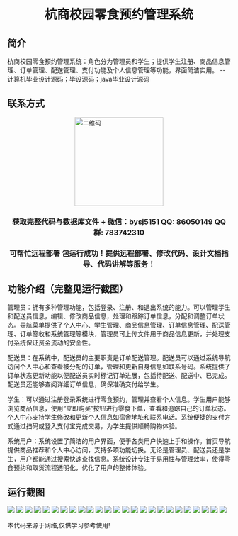 <p><h1 align="center">杭商校园零食预约管理系统</h1></p>

## 简介
杭商校园零食预约管理系统：角色分为管理员和学生；提供学生注册、商品信息管理、订单管理、配送管理、支付功能及个人信息管理等功能，界面简洁实用。    --计算机毕业设计源码；毕设源码；java毕业设计源码


## 联系方式
<img src="https://bs-1329754181.cos.ap-shanghai.myqcloud.com/wx.jpg" alt="二维码" style="display: block; margin: 0 auto;" width="200px">
<p><h3 align="center">获取完整代码与数据库文件 + 微信：bysj5151 QQ: 86050149 QQ群: 783742310</h3></p>
<p><h3 align="center">可帮忙远程部署 包运行成功！提供远程部署、修改代码、设计文档指导、代码讲解等服务！</h3></p>

## 功能介绍（完整见运行截图）
管理员：拥有多种管理功能，包括登录、注册、和退出系统的能力。可以管理学生和配送员信息，编辑、修改商品信息，处理和跟踪订单信息，分配和调整订单状态。导航菜单提供了个人中心、学生管理、商品信息管理、订单信息管理、配送管理、订单签收和系统管理等模块，管理员可上传文件用于商品信息更新，并处理支付系统保证资金流动的安全性。

配送员：在系统中，配送员的主要职责是订单配送管理。配送员可以通过系统导航访问个人中心和查看被分配的订单，管理和更新自身信息如联系号码。系统提供了订单状态更新功能以便配送员实时标记订单进展，包括待配送、配送中、已完成。配送员还能够查阅详细订单信息，确保准确交付给学生。

学生：可以通过注册登录系统进行零食预约，管理并查看个人信息。学生用户能够浏览商品信息，使用“立即购买”按钮进行零食下单，查看和追踪自己的订单状态。个人中心支持学生修改和更新个人信息如宿舍地址和联系电话。系统便捷的支付方式通过扫码或登入支付宝完成交易，为学生提供顺畅购物体验。

系统用户：系统设置了简洁的用户界面，便于各类用户快速上手和操作。首页导航提供商品推荐和个人中心访问，支持多项功能切换。无论是管理员、配送员还是学生，用户都能通过搜索快速查找信息。系统设计专注于易用性与管理效率，使得零食预约和取货流程透明化，优化了用户的整体体验。


## 运行截图
![](https://bs-1329754181.cos.ap-shanghai.myqcloud.com/ssm/HangShangCampusSnackReservationSystem/img/001.jpg)
![](https://bs-1329754181.cos.ap-shanghai.myqcloud.com/ssm/HangShangCampusSnackReservationSystem/img/002.jpg)
![](https://bs-1329754181.cos.ap-shanghai.myqcloud.com/ssm/HangShangCampusSnackReservationSystem/img/003.jpg)
![](https://bs-1329754181.cos.ap-shanghai.myqcloud.com/ssm/HangShangCampusSnackReservationSystem/img/004.jpg)
![](https://bs-1329754181.cos.ap-shanghai.myqcloud.com/ssm/HangShangCampusSnackReservationSystem/img/005.jpg)
![](https://bs-1329754181.cos.ap-shanghai.myqcloud.com/ssm/HangShangCampusSnackReservationSystem/img/006.jpg)
![](https://bs-1329754181.cos.ap-shanghai.myqcloud.com/ssm/HangShangCampusSnackReservationSystem/img/007.jpg)
![](https://bs-1329754181.cos.ap-shanghai.myqcloud.com/ssm/HangShangCampusSnackReservationSystem/img/008.jpg)
![](https://bs-1329754181.cos.ap-shanghai.myqcloud.com/ssm/HangShangCampusSnackReservationSystem/img/009.jpg)
![](https://bs-1329754181.cos.ap-shanghai.myqcloud.com/ssm/HangShangCampusSnackReservationSystem/img/010.jpg)
![](https://bs-1329754181.cos.ap-shanghai.myqcloud.com/ssm/HangShangCampusSnackReservationSystem/img/011.jpg)
![](https://bs-1329754181.cos.ap-shanghai.myqcloud.com/ssm/HangShangCampusSnackReservationSystem/img/012.jpg)
![](https://bs-1329754181.cos.ap-shanghai.myqcloud.com/ssm/HangShangCampusSnackReservationSystem/img/013.jpg)
![](https://bs-1329754181.cos.ap-shanghai.myqcloud.com/ssm/HangShangCampusSnackReservationSystem/img/014.jpg)
![](https://bs-1329754181.cos.ap-shanghai.myqcloud.com/ssm/HangShangCampusSnackReservationSystem/img/015.jpg)
![](https://bs-1329754181.cos.ap-shanghai.myqcloud.com/ssm/HangShangCampusSnackReservationSystem/img/016.jpg)
![](https://bs-1329754181.cos.ap-shanghai.myqcloud.com/ssm/HangShangCampusSnackReservationSystem/img/017.jpg)
![](https://bs-1329754181.cos.ap-shanghai.myqcloud.com/ssm/HangShangCampusSnackReservationSystem/img/018.jpg)
![](https://bs-1329754181.cos.ap-shanghai.myqcloud.com/ssm/HangShangCampusSnackReservationSystem/img/019.jpg)
![](https://bs-1329754181.cos.ap-shanghai.myqcloud.com/ssm/HangShangCampusSnackReservationSystem/img/020.jpg)
![](https://bs-1329754181.cos.ap-shanghai.myqcloud.com/ssm/HangShangCampusSnackReservationSystem/img/021.jpg)
![](https://bs-1329754181.cos.ap-shanghai.myqcloud.com/ssm/HangShangCampusSnackReservationSystem/img/022.jpg)
![](https://bs-1329754181.cos.ap-shanghai.myqcloud.com/ssm/HangShangCampusSnackReservationSystem/img/023.jpg)
![](https://bs-1329754181.cos.ap-shanghai.myqcloud.com/ssm/HangShangCampusSnackReservationSystem/img/024.jpg)
![](https://bs-1329754181.cos.ap-shanghai.myqcloud.com/ssm/HangShangCampusSnackReservationSystem/img/025.jpg)

<p>本代码来源于网络,仅供学习参考使用!</p>
